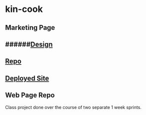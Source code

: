 # kin-cook

## Marketing Page 
######[Design](https://www.figma.com/file/O81Ip5TksgFjtnm9n77cgi/Kin-Cook-(Rough-Draft)?node-id=1%3A260)
---
[Repo](https://github.com/isaac-gorman/marketing-page)
---
[Deployed Site](https://bw1-marketing-page.now.sh/)
---


## Web Page Repo
Class project done over the course of two separate 1 week sprints. 
